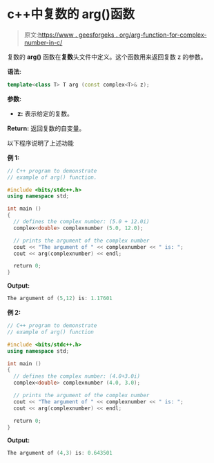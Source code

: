 # c++中复数的 arg()函数

> 原文:[https://www . geesforgeks . org/arg-function-for-complex-number-in-c/](https://www.geeksforgeeks.org/arg-function-for-complex-number-in-c/)

复数的 **arg()** 函数在**复数**头文件中定义。这个函数用来返回复数 z 的参数。

**语法:**

```cpp
template<class T> T arg (const complex<T>& z);

```

**参数:**

*   **z:** 表示给定的复数。

**Return:** 返回复数的自变量。

以下程序说明了上述功能

**例 1:**

```cpp
// C++ program to demonstrate
// example of arg() function.

#include <bits/stdc++.h>
using namespace std;

int main ()
{
  // defines the complex number: (5.0 + 12.0i)
  complex<double> complexnumber (5.0, 12.0);

  // prints the argument of the complex number
  cout << "The argument of " << complexnumber << " is: ";
  cout << arg(complexnumber) << endl;

  return 0;
}
```

**Output:**

```cpp
The argument of (5,12) is: 1.17601

```

**例 2:**

```cpp
// C++ program to demonstrate
// example of arg() function

#include <bits/stdc++.h>
using namespace std;

int main ()
{
  // defines the complex number: (4.0+3.0i)
  complex<double> complexnumber (4.0, 3.0);

  // prints the argument of the complex number
  cout << "The argument of " << complexnumber << " is: ";
  cout << arg(complexnumber) << endl;

  return 0;
}
```

**Output:**

```cpp
The argument of (4,3) is: 0.643501

```